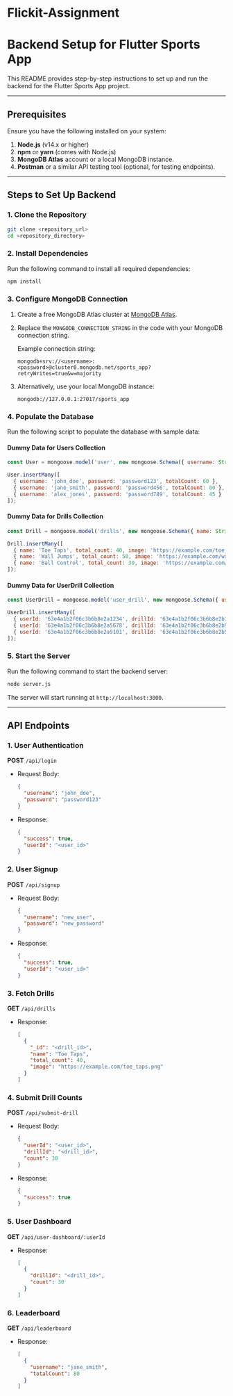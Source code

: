 ﻿# Flickit-Assignment

# Backend Setup for Flutter Sports App

This README provides step-by-step instructions to set up and run the backend for the Flutter Sports App project.

---

## Prerequisites

Ensure you have the following installed on your system:

1. **Node.js** (v14.x or higher)
2. **npm** or **yarn** (comes with Node.js)
3. **MongoDB Atlas** account or a local MongoDB instance.
4. **Postman** or a similar API testing tool (optional, for testing endpoints).

---

## Steps to Set Up Backend

### 1. Clone the Repository

```bash
git clone <repository_url>
cd <repository_directory>
```

### 2. Install Dependencies

Run the following command to install all required dependencies:

```bash
npm install
```

### 3. Configure MongoDB Connection

1. Create a free MongoDB Atlas cluster at [MongoDB Atlas](https://www.mongodb.com/cloud/atlas).
2. Replace the `MONGODB_CONNECTION_STRING` in the code with your MongoDB connection string.

   Example connection string:
   ```text
   mongodb+srv://<username>:<password>@cluster0.mongodb.net/sports_app?retryWrites=true&w=majority
   ```
3. Alternatively, use your local MongoDB instance:
   ```text
   mongodb://127.0.0.1:27017/sports_app
   ```

### 4. Populate the Database

Run the following script to populate the database with sample data:

#### Dummy Data for Users Collection

```javascript
const User = mongoose.model('user', new mongoose.Schema({ username: String, password: String, totalCount: Number }));

User.insertMany([
  { username: 'john_doe', password: 'password123', totalCount: 60 },
  { username: 'jane_smith', password: 'password456', totalCount: 80 },
  { username: 'alex_jones', password: 'password789', totalCount: 45 }
]);
```

#### Dummy Data for Drills Collection

```javascript
const Drill = mongoose.model('drills', new mongoose.Schema({ name: String, total_count: Number, image: String }));

Drill.insertMany([
  { name: 'Toe Taps', total_count: 40, image: 'https://example.com/toe_taps.png' },
  { name: 'Wall Jumps', total_count: 50, image: 'https://example.com/wall_jumps.png' },
  { name: 'Ball Control', total_count: 30, image: 'https://example.com/ball_control.png' }
]);
```

#### Dummy Data for UserDrill Collection

```javascript
const UserDrill = mongoose.model('user_drill', new mongoose.Schema({ userId: String, drillId: String, count: Number }));

UserDrill.insertMany([
  { userId: '63e4a1b2f06c3b6b8e2a1234', drillId: '63e4a1b2f06c3b6b8e2b1234', count: 30 },
  { userId: '63e4a1b2f06c3b6b8e2a5678', drillId: '63e4a1b2f06c3b6b8e2b9101', count: 25 },
  { userId: '63e4a1b2f06c3b6b8e2a9101', drillId: '63e4a1b2f06c3b6b8e2b5678', count: 45 }
]);
```

### 5. Start the Server

Run the following command to start the backend server:

```bash
node server.js
```

The server will start running at `http://localhost:3000`.

---

## API Endpoints

### 1. **User Authentication**

**POST** `/api/login`
- Request Body:
  ```json
  {
    "username": "john_doe",
    "password": "password123"
  }
  ```
- Response:
  ```json
  {
    "success": true,
    "userId": "<user_id>"
  }
  ```

### 2. **User Signup**

**POST** `/api/signup`
- Request Body:
  ```json
  {
    "username": "new_user",
    "password": "new_password"
  }
  ```
- Response:
  ```json
  {
    "success": true,
    "userId": "<user_id>"
  }
  ```

### 3. **Fetch Drills**

**GET** `/api/drills`
- Response:
  ```json
  [
    {
      "_id": "<drill_id>",
      "name": "Toe Taps",
      "total_count": 40,
      "image": "https://example.com/toe_taps.png"
    }
  ]
  ```

### 4. **Submit Drill Counts**

**POST** `/api/submit-drill`
- Request Body:
  ```json
  {
    "userId": "<user_id>",
    "drillId": "<drill_id>",
    "count": 30
  }
  ```
- Response:
  ```json
  {
    "success": true
  }
  ```

### 5. **User Dashboard**

**GET** `/api/user-dashboard/:userId`
- Response:
  ```json
  [
    {
      "drillId": "<drill_id>",
      "count": 30
    }
  ]
  ```

### 6. **Leaderboard**

**GET** `/api/leaderboard`
- Response:
  ```json
  [
    {
      "username": "jane_smith",
      "totalCount": 80
    }
  ]
  ```
